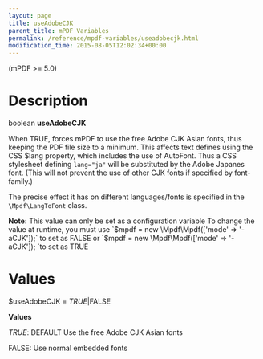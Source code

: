 ```yaml
---
layout: page
title: useAdobeCJK
parent_title: mPDF Variables
permalink: /reference/mpdf-variables/useadobecjk.html
modification_time: 2015-08-05T12:02:34+00:00
---
```


(mPDF >= 5.0)

# Description

boolean **useAdobeCJK**

When <span class="smallblock">TRUE</span>, forces mPDF to use the free Adobe CJK Asian fonts, thus keeping the PDF file
size to a minimum. This affects text defines using the CSS <span class="parameter">$lang</span> property, which includes
the use of AutoFont. Thus a CSS stylesheet defining `lang="ja"` will be substituted by the Adobe Japanes font. (This
will not prevent the use of other CJK fonts if specified by font-family.)

The precise effect it has on different languages/fonts is specified in the `\Mpdf\LangToFont` class.

<div class="alert alert-info" role="alert">
	<strong>Note:</strong> This value can only be set as a configuration variable
    To change the value at runtime, you must use `$mpdf = new \Mpdf\Mpdf(['mode' => '-aCJK']);` to set as
	<span class="smallblock">FALSE</span> or `$mpdf = new \Mpdf\Mpdf(['mode' => '-aCJK']); `to set as
	<span class="smallblock">TRUE</span>
</div>

# Values

<span class="parameter">$useAdobeCJK</span> = *<span class="smallblock">TRUE</span>*|<span class="smallblock">FALSE</span>

**Values**

*<span class="smallblock">TRUE</span>*: <span class="smallblock">DEFAULT</span> Use the free Adobe CJK Asian fonts

<span class="smallblock">FALSE</span>: Use normal embedded fonts

